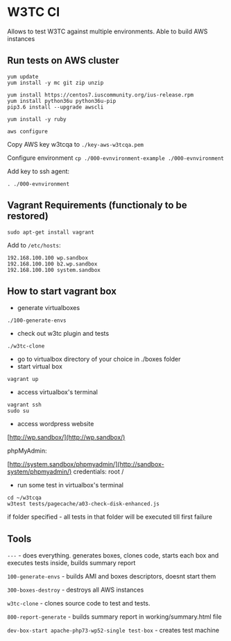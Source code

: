 # W3TC CI

Allows to test W3TC against multiple environments.
Able to build AWS instances

## Run tests on AWS cluster

```
yum update
yum install -y mc git zip unzip

yum install https://centos7.iuscommunity.org/ius-release.rpm
yum install python36u python36u-pip
pip3.6 install --upgrade awscli

yum install -y ruby

aws configure
```

Copy AWS key w3tcqa to `./key-aws-w3tcqa.pem`

Configure environment
`cp ./000-evnvironment-example ./000-evnvironment`

Add key to ssh agent:
```
. ./000-evnvironment
```

## Vagrant Requirements (functionaly to be restored)
```
sudo apt-get install vagrant
```

Add to `/etc/hosts`:
```
192.168.100.100 wp.sandbox
192.168.100.100 b2.wp.sandbox
192.168.100.100 system.sandbox
```

## How to start vagrant box
- generate virtualboxes
```
./100-generate-envs
```
- check out w3tc plugin and tests
```
./w3tc-clone
```

- go to virtualbox directory of your choice in ./boxes folder
- start virtual box
```
vagrant up
```

- access virtualbox's terminal
```
vagrant ssh
sudo su
```

- access wordpress website

[http://wp.sandbox/](http://wp.sandbox/)

phpMyAdmin:

[http://system.sandbox/phpmyadmin/](http://sandbox-system/phpmyadmin/)
credentials: root / <empty password>

- run some test
in virtualbox's terminal
```
cd ~/w3tcqa
w3test tests/pagecache/a03-check-disk-enhanced.js
```

if folder specified - all tests in that folder will be executed till first failure

## Tools

`---` - does everything. generates boxes, clones code, starts each box and
executes tests inside, builds summary report

`100-generate-envs` - builds AMI and boxes descriptors, doesnt start them

`300-boxes-destroy` - destroys all AWS instances

`w3tc-clone` - clones source code to test and tests.

`800-report-generate` - builds summary report in working/summary.html file

`dev-box-start apache-php73-wp52-single test-box` - creates test machine
